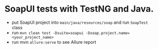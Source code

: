 # SoapUI tests with TestNG and Java.

- put SoapUI project into `main/java/resources/soap` and run `SoapTest` class
- run `mvn clean test -Dsuite=soapui -Dsoap.project.name=<your_project_name>`
- run mvn `allure:serve` to see Allure report